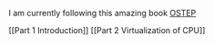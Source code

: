 
 I am currently following this amazing book [OSTEP](https://pages.cs.wisc.edu/~remzi/OSTEP/)

[[Part 1 Introduction]]
[[Part 2 Virtualization of CPU]]